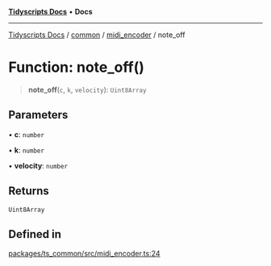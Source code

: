 [**Tidyscripts Docs**](../../../../../README.md) • **Docs**

***

[Tidyscripts Docs](../../../../../globals.md) / [common](../../../README.md) / [midi\_encoder](../README.md) / note\_off

# Function: note\_off()

> **note\_off**(`c`, `k`, `velocity`): `Uint8Array`

## Parameters

• **c**: `number`

• **k**: `number`

• **velocity**: `number`

## Returns

`Uint8Array`

## Defined in

[packages/ts\_common/src/midi\_encoder.ts:24](https://github.com/sheunaluko/tidyscripts/blob/master/packages/ts_common/src/midi_encoder.ts#L24)

